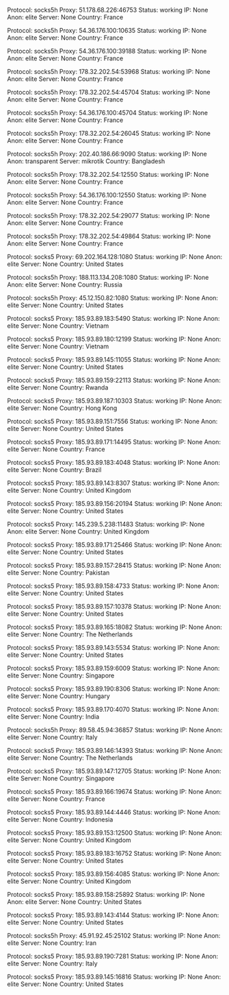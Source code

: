 Protocol: socks5h
Proxy: 51.178.68.226:46753
Status: working
IP: None
Anon: elite
Server: None
Country: France

Protocol: socks5h
Proxy: 54.36.176.100:10635
Status: working
IP: None
Anon: elite
Server: None
Country: France

Protocol: socks5h
Proxy: 54.36.176.100:39188
Status: working
IP: None
Anon: elite
Server: None
Country: France

Protocol: socks5h
Proxy: 178.32.202.54:53968
Status: working
IP: None
Anon: elite
Server: None
Country: France

Protocol: socks5h
Proxy: 178.32.202.54:45704
Status: working
IP: None
Anon: elite
Server: None
Country: France

Protocol: socks5h
Proxy: 54.36.176.100:45704
Status: working
IP: None
Anon: elite
Server: None
Country: France

Protocol: socks5h
Proxy: 178.32.202.54:26045
Status: working
IP: None
Anon: elite
Server: None
Country: France

Protocol: socks5h
Proxy: 202.40.186.66:9090
Status: working
IP: None
Anon: transparent
Server: mikrotik
Country: Bangladesh

Protocol: socks5h
Proxy: 178.32.202.54:12550
Status: working
IP: None
Anon: elite
Server: None
Country: France

Protocol: socks5h
Proxy: 54.36.176.100:12550
Status: working
IP: None
Anon: elite
Server: None
Country: France

Protocol: socks5h
Proxy: 178.32.202.54:29077
Status: working
IP: None
Anon: elite
Server: None
Country: France

Protocol: socks5h
Proxy: 178.32.202.54:49864
Status: working
IP: None
Anon: elite
Server: None
Country: France

Protocol: socks5
Proxy: 69.202.164.128:1080
Status: working
IP: None
Anon: elite
Server: None
Country: United States

Protocol: socks5h
Proxy: 188.113.134.208:1080
Status: working
IP: None
Anon: elite
Server: None
Country: Russia

Protocol: socks5h
Proxy: 45.12.150.82:1080
Status: working
IP: None
Anon: elite
Server: None
Country: United States

Protocol: socks5
Proxy: 185.93.89.183:5490
Status: working
IP: None
Anon: elite
Server: None
Country: Vietnam

Protocol: socks5
Proxy: 185.93.89.180:12199
Status: working
IP: None
Anon: elite
Server: None
Country: Vietnam

Protocol: socks5
Proxy: 185.93.89.145:11055
Status: working
IP: None
Anon: elite
Server: None
Country: United States

Protocol: socks5
Proxy: 185.93.89.159:22113
Status: working
IP: None
Anon: elite
Server: None
Country: Rwanda

Protocol: socks5
Proxy: 185.93.89.187:10303
Status: working
IP: None
Anon: elite
Server: None
Country: Hong Kong

Protocol: socks5
Proxy: 185.93.89.151:7556
Status: working
IP: None
Anon: elite
Server: None
Country: United States

Protocol: socks5
Proxy: 185.93.89.171:14495
Status: working
IP: None
Anon: elite
Server: None
Country: France

Protocol: socks5
Proxy: 185.93.89.183:4048
Status: working
IP: None
Anon: elite
Server: None
Country: Brazil

Protocol: socks5
Proxy: 185.93.89.143:8307
Status: working
IP: None
Anon: elite
Server: None
Country: United Kingdom

Protocol: socks5
Proxy: 185.93.89.156:20194
Status: working
IP: None
Anon: elite
Server: None
Country: United States

Protocol: socks5
Proxy: 145.239.5.238:11483
Status: working
IP: None
Anon: elite
Server: None
Country: United Kingdom

Protocol: socks5
Proxy: 185.93.89.171:25466
Status: working
IP: None
Anon: elite
Server: None
Country: United States

Protocol: socks5
Proxy: 185.93.89.157:28415
Status: working
IP: None
Anon: elite
Server: None
Country: Pakistan

Protocol: socks5
Proxy: 185.93.89.158:4733
Status: working
IP: None
Anon: elite
Server: None
Country: United States

Protocol: socks5
Proxy: 185.93.89.157:10378
Status: working
IP: None
Anon: elite
Server: None
Country: United States

Protocol: socks5
Proxy: 185.93.89.165:18082
Status: working
IP: None
Anon: elite
Server: None
Country: The Netherlands

Protocol: socks5
Proxy: 185.93.89.143:5534
Status: working
IP: None
Anon: elite
Server: None
Country: United States

Protocol: socks5
Proxy: 185.93.89.159:6009
Status: working
IP: None
Anon: elite
Server: None
Country: Singapore

Protocol: socks5
Proxy: 185.93.89.190:8306
Status: working
IP: None
Anon: elite
Server: None
Country: Hungary

Protocol: socks5
Proxy: 185.93.89.170:4070
Status: working
IP: None
Anon: elite
Server: None
Country: India

Protocol: socks5h
Proxy: 89.58.45.94:36857
Status: working
IP: None
Anon: elite
Server: None
Country: Italy

Protocol: socks5
Proxy: 185.93.89.146:14393
Status: working
IP: None
Anon: elite
Server: None
Country: The Netherlands

Protocol: socks5
Proxy: 185.93.89.147:12705
Status: working
IP: None
Anon: elite
Server: None
Country: Singapore

Protocol: socks5
Proxy: 185.93.89.166:19674
Status: working
IP: None
Anon: elite
Server: None
Country: France

Protocol: socks5
Proxy: 185.93.89.144:4446
Status: working
IP: None
Anon: elite
Server: None
Country: Indonesia

Protocol: socks5
Proxy: 185.93.89.153:12500
Status: working
IP: None
Anon: elite
Server: None
Country: United Kingdom

Protocol: socks5
Proxy: 185.93.89.183:16752
Status: working
IP: None
Anon: elite
Server: None
Country: United States

Protocol: socks5
Proxy: 185.93.89.156:4085
Status: working
IP: None
Anon: elite
Server: None
Country: United Kingdom

Protocol: socks5
Proxy: 185.93.89.158:25892
Status: working
IP: None
Anon: elite
Server: None
Country: United States

Protocol: socks5
Proxy: 185.93.89.143:4144
Status: working
IP: None
Anon: elite
Server: None
Country: United States

Protocol: socks5h
Proxy: 45.91.92.45:25102
Status: working
IP: None
Anon: elite
Server: None
Country: Iran

Protocol: socks5
Proxy: 185.93.89.190:7281
Status: working
IP: None
Anon: elite
Server: None
Country: Italy

Protocol: socks5
Proxy: 185.93.89.145:16816
Status: working
IP: None
Anon: elite
Server: None
Country: United States

